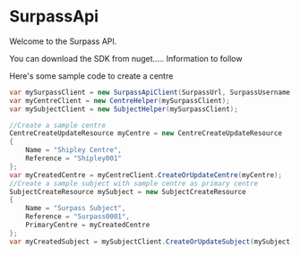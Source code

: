 # SurpassApi

Welcome to the Surpass API.

You can download the SDK from nuget..... Information to follow

Here's some sample code to create a centre
```cs
var mySurpassClient = new SurpassApiClient(SurpassUrl, SurpassUsername, SurpassPassword);
var myCentreClient = new CentreHelper(mySurpassClient);
var mySubjectClient = new SubjectHelper(mySurpassClient);

//Create a sample centre
CentreCreateUpdateResource myCentre = new CentreCreateUpdateResource
{
    Name = "Shipley Centre",
    Reference = "Shipley001"
};
var myCreatedCentre = myCentreClient.CreateOrUpdateCentre(myCentre);
//Create a sample subject with sample centre as primary centre
SubjectCreateResource mySubject = new SubjectCreateResource
{
    Name = "Surpass Subject",
    Reference = "Surpass0001",
    PrimaryCentre = myCreatedCentre
};
var myCreatedSubject = mySubjectClient.CreateOrUpdateSubject(mySubject);
```